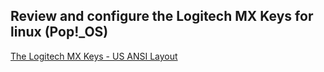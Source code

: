 ## Review and configure the Logitech MX Keys for linux (Pop!_OS)

[The Logitech MX Keys - US ANSI Layout](../assets/us-int-mx-keys-gallery-graphite-front.png)
